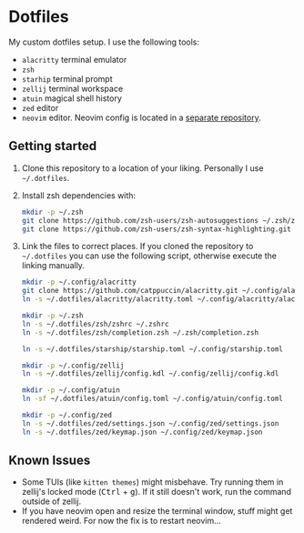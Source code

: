 # Dotfiles

My custom dotfiles setup. I use the following tools:

- `alacritty` terminal emulator
- `zsh`
- `starhip` terminal prompt
- `zellij` terminal workspace
- `atuin` magical shell history
- `zed` editor
- `neovim` editor. Neovim config is located in a [separate repository](https://github.com/viddrobnic/init.lua).

## Getting started

1. Clone this repository to a location of your liking. Personally I use `~/.dotfiles`.
2. Install zsh dependencies with:
   ```sh
   mkdir -p ~/.zsh
   git clone https://github.com/zsh-users/zsh-autosuggestions ~/.zsh/zsh-autosuggestions
   git clone https://github.com/zsh-users/zsh-syntax-highlighting.git ~/.zsh/zsh-syntax-highlighting
   ```
3. Link the files to correct places. If you cloned the repository to `~/.dotfiles` you can use the following
   script, otherwise execute the linking manually.

   ```sh
   mkdir -p ~/.config/alacritty
   git clone https://github.com/catppuccin/alacritty.git ~/.config/alacritty/catppuccin
   ln -s ~/.dotfiles/alacritty/alacritty.toml ~/.config/alacritty/alacritty.toml

   mkdir -p ~/.zsh
   ln -s ~/.dotfiles/zsh/zshrc ~/.zshrc
   ln -s ~/.dotfiles/zsh/completion.zsh ~/.zsh/completion.zsh

   ln -s ~/.dotfiles/starship/starship.toml ~/.config/starship.toml

   mkdir -p ~/.config/zellij
   ln -s ~/.dotfiles/zellij/config.kdl ~/.config/zellij/config.kdl

   mkdir -p ~/.config/atuin
   ln -sf ~/.dotfiles/atuin/config.toml ~/.config/atuin/config.toml

   mkdir -p ~/.config/zed
   ln -s ~/.dotfiles/zed/settings.json ~/.config/zed/settings.json
   ln -s ~/.dotfiles/zed/keymap.json ~/.config/zed/keymap.json
   ```

## Known Issues

- Some TUIs (like `kitten themes`) might misbehave. Try running them in zellij's locked mode (<kbd>Ctrl</kbd> + <kbd>g</kbd>).
  If it still doesn't work, run the command outside of zellij.
- If you have neovim open and resize the terminal window, stuff might get rendered weird. For now the fix is to restart neovim...
